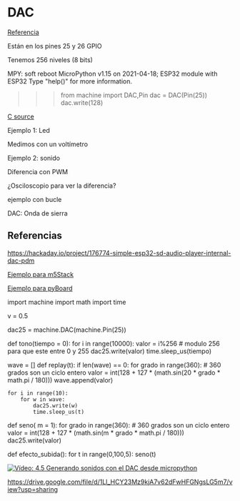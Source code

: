 # DAC 

[Referencia](https://www.reddit.com/r/esp32/comments/nkha5c/is_there_any_function_in_micropython_to_use_dac/gzd4v19/)


Están en los pines 25 y 26 GPIO

Tenemos 256 niveles (8 bits)

>>>
MPY: soft reboot
MicroPython v1.15 on 2021-04-18; ESP32 module with ESP32
Type "help()" for more information.
>>> from machine import DAC,Pin
>>> dac = DAC(Pin(25))
>>> dac.write(128)
>>>

[C source](https://github.com/micropython/micropython/blob/a9bbf7083ef6b79cf80bdbf34984d847a6c4aae9/ports/esp32/machine_dac.c)


Ejemplo 1: Led


Medimos con un voltímetro

Ejemplo 2: sonido




Diferencia con PWM

¿Osciloscopio para ver la diferencia?

ejemplo con bucle

DAC: Onda de sierra

## Referencias

https://hackaday.io/project/176774-simple-esp32-sd-audio-player-internal-dac-pdm

[Ejemplo para m5Stack](https://m5stack.hackster.io/lukasmaximus89/play-wav-files-on-your-m5stack-3bee7e)

[Ejemplo para pyBoard](https://docs.micropython.org/en/latest/pyboard/tutorial/amp_skin.html)

import machine
import math
import time

v = 0.5

dac25 = machine.DAC(machine.Pin(25))

def tono(tiempo = 0):
    for i in range(10000):
        valor = i%256 # modulo 256 para que este entre 0 y 255
        dac25.write(valor) 
        time.sleep_us(tiempo)
       
wave = []
def replay(t):
    if len(wave) == 0:
        for grado in range(360): # 360 grados son un ciclo entero
            valor = int(128 + 127 * (math.sin(20 * grado * math.pi / 180)))
            wave.append(valor)
    
    for i in range(10):
        for w in wave:
            dac25.write(w)
            time.sleep_us(t)

def seno( m = 1):
    for grado in range(360): # 360 grados son un ciclo entero
        valor = int(128 + 127 * (math.sin(m * grado * math.pi / 180)))
        dac25.write(valor)
        
def efecto_subida():
    for t in range(0,100,5):
        seno(t)


[![Vídeo: 4.5 Generando sonidos con el DAC desde micropython](https://img.youtube.com/vi/SSsVXn14PVU/0.jpg)](https://youtu.be/SSsVXn14PVU)

https://drive.google.com/file/d/1Ll_HCY23Mz9kjA7v62dFwHFGNgsLG5m7/view?usp=sharing